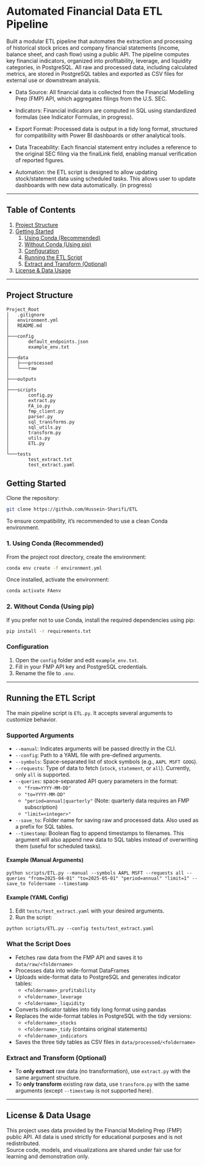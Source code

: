 # Automated Financial Data ETL Pipeline

Built a modular ETL pipeline that automates the extraction and processing of historical stock prices and company financial statements (income, balance sheet, and cash flow) using a public API. The pipeline computes key financial indicators, organized into profitability, leverage, and liquidity categories, in PostgreSQL. All raw and processed data, including calculated metrics, are stored in PostgreSQL tables and exported as CSV files for external use or downstream analysis.

- Data Source: All financial data is collected from the Financial Modelling Prep (FMP) API, which aggregates filings from the U.S. SEC.

- Indicators: Financial indicators are computed in SQL using standardized formulas (see Indicator Formulas, in progress).

- Export Format: Processed data is output in a tidy long format, structured for compatibility with Power BI dashboards or other analytical tools.

- Data Traceability: Each financial statement entry includes a reference to the original SEC filing via the finalLink field, enabling manual verification of reported figures.

- Automation: the ETL script is designed to allow updating stock/statement data using scheduled tasks. This allows user to update dashboards with new data automatically. (in progress)

---

## Table of Contents

1. [Project Structure](#project-structure)  
2. [Getting Started](#getting-started)  
   1. [Using Conda (Recommended)](#using-conda-recommended)  
   2. [Without Conda (Using pip)](#without-conda-using-pip)  
   3. [Configuration](#configuration)  
   4. [Running the ETL Script](#running-the-etl-script)  
   5. [Extract and Transform (Optional)](#extract-and-transform-optional)  
3. [License & Data Usage](#license--data-usage)

---

## Project Structure

```
Project_Root
│   .gitignore
│   environment.yml
│   README.md
│
├───config
│       default_endpoints.json
│       example_env.txt
│
├───data
│   ├───processed
│   └───raw
│
├───outputs
│   
├───scripts
│       config.py
│       extract.py
│       FA_io.py
│       fmp_client.py
│       parser.py
│       sql_transforms.py
│       sql_utils.py
│       transform.py
│       utils.py
│       ETL.py
│
└───tests
        test_extract.txt
        test_extract.yaml
```



## Getting Started

Clone the repository:

```bash
git clone https://github.com/Hussein-Sharifi/ETL
```

To ensure compatibility, it’s recommended to use a clean Conda environment.

### 	1. Using Conda (Recommended)

From the project root directory, create the environment:

```bash
conda env create -f environment.yml
```

Once installed, activate the environment:

```bash
conda activate FAenv
```

###	2. Without Conda (Using pip)

If you prefer not to use Conda, install the required dependencies using pip:

```bash
pip install -r requirements.txt
```

### Configuration

1. Open the `config` folder and edit `example_env.txt`.
2. Fill in your FMP API key and PostgreSQL credentials.
3. Rename the file to `.env`.

---


## Running the ETL Script

The main pipeline script is `ETL.py`. It accepts several arguments to customize behavior.

### Supported Arguments

- `--manual`: Indicates arguments will be passed directly in the CLI.
- `--config`: Path to a YAML file with pre-defined arguments.
- `--symbols`: Space-separated list of stock symbols (e.g., `AAPL MSFT GOOG`).
- `--requests`: Type of data to fetch (`stock`, `statement`, or `all`). Currently, only `all` is supported.
- `--queries`: space-separated API query parameters in the format:
  - `"from=YYYY-MM-DD"`
  - `"to=YYYY-MM-DD"`
  - `"period=annual|quarterly"` (Note: quarterly data requires an FMP subscription)
  - `"limit=<integer>"`
- `--save_to`: Folder name for saving raw and processed data. Also used as a prefix for SQL tables.
- `--timestamp`: Boolean flag to append timestamps to filenames. This argument will also append new data to SQL tables instead of overwriting them (useful for scheduled tasks).

#### Example (Manual Arguments)

```
python scripts/ETL.py --manual --symbols AAPL MSFT --requests all --queries "from=2025-04-01" "to=2025-05-01" "period=annual" "limit=1" --save_to foldername --timestamp
```

#### Example (YAML Config)

1. Edit `tests/test_extract.yaml` with your desired arguments.
2. Run the script:

```
python scripts/ETL.py --config tests/test_extract.yaml
```

### What the Script Does

- Fetches raw data from the FMP API and saves it to `data/raw/<foldername>`
- Processes data into wide-format DataFrames
- Uploads wide-format data to PostgreSQL and generates indicator tables:
  - `<foldername>_profitability`
  - `<foldername>_leverage`
  - `<foldername>_liquidity`
- Converts indicator tables into tidy long format using pandas
- Replaces the wide-format tables in PostgreSQL with the tidy versions:
  - `<foldername>_stocks`
  - `<foldername>_tidy` (contains original statements)
  - `<foldername>_indicators`
- Saves the three tidy tables as CSV files in `data/processed/<foldername>`

### Extract and Transform (Optional)

- To **only extract** raw data (no transformation), use `extract.py` with the same argument structure.
- To **only transform** existing raw data, use `transform.py` with the same arguments (except `--timestamp` is not supported here).

---


## License & Data Usage

This project uses data provided by the Financial Modeling Prep (FMP) public API. All data is used strictly for educational purposes and is not redistributed.  
Source code, models, and visualizations are shared under fair use for learning and demonstration only.
